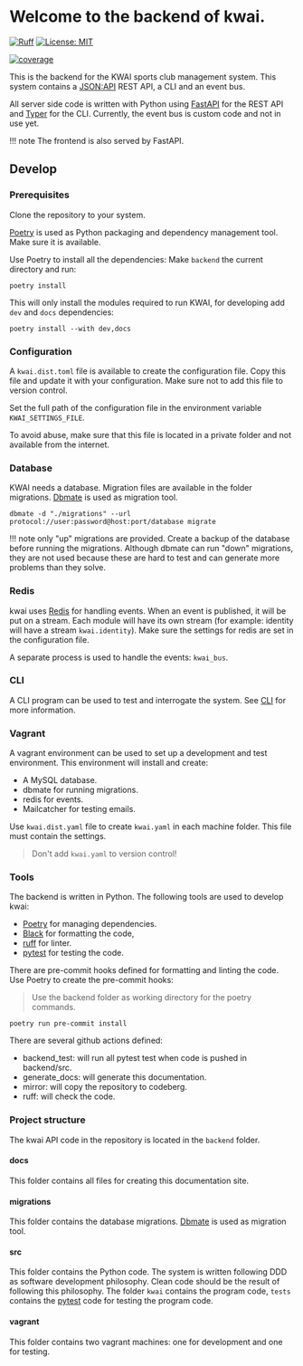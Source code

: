 # Welcome to the backend of kwai.

[![Ruff](https://img.shields.io/endpoint?url=https://raw.githubusercontent.com/astral-sh/ruff/main/assets/badge/v2.json)](https://github.com/astral-sh/ruff)
[![License: MIT](https://img.shields.io/badge/License-MIT-yellow.svg)](https://opensource.org/licenses/MIT)

[![coverage](../coverage/coverage.svg)](../coverage/index.html)

This is the backend for the KWAI sports club management system. This system
contains a [JSON:API](https://jsonapi.org/) REST API, a CLI and an event bus.

All server side code is written with Python using [FastAPI](https://fastapi.tiangolo.com/) for the REST API
and [Typer](https://typer.tiangolo.com/) for the CLI.
Currently, the event bus is custom code and not in use yet.

!!! note
    The frontend is also served by FastAPI.

## Develop

### Prerequisites

Clone the repository to your system.

[Poetry](https://python-poetry.org/) is used as Python packaging and
dependency management tool. Make sure it is available.

Use Poetry to install all the dependencies: Make `backend` the current directory
and run:

`poetry install`

This will only install the modules required to run KWAI, for developing add `dev` and `docs` dependencies:

`poetry install --with dev,docs`

### Configuration

A `kwai.dist.toml` file is available to create the configuration file.
Copy this file and update it with your configuration. Make sure not to add
this file to version control.

Set the full path of the configuration file in the environment variable `KWAI_SETTINGS_FILE`.

To avoid abuse, make sure that this file is located in a private folder and not
available from the internet.

### Database

KWAI needs a database. Migration files are available in the folder migrations.
[Dbmate](https://github.com/amacneil/dbmate) is used as migration tool.

```console
dbmate -d "./migrations" --url protocol://user:password@host:port/database migrate
```

!!! note
    only "up" migrations are provided. Create a backup of the database before
    running the migrations. Although dbmate can run "down" migrations, they are not
    used because these are hard to test and can generate more problems than they solve.

### Redis
kwai uses [Redis](https://redis.io) for handling events. When an event is published, it will be put on a stream.
Each module will have its own stream (for example: identity will have a stream `kwai.identity`).
Make sure the settings for redis are set in the configuration file.

A separate process is used to handle the events: `kwai_bus`.

### CLI
A CLI program can be used to test and interrogate the system. See [CLI](cli.md) for more information.

### Vagrant

A vagrant environment can be used to set up a development and test environment.
This environment will install and create:

+ A MySQL database.
+ dbmate for running migrations.
+ redis for events.
+ Mailcatcher for testing emails.

Use `kwai.dist.yaml` file to create `kwai.yaml` in each machine folder. This file must contain the settings.

> Don't add `kwai.yaml` to version control!

### Tools

The backend is written in Python. The following tools are used to develop kwai:
+ [Poetry](https://python-poetry.org/) for managing dependencies.
+ [Black](https://black.readthedocs.io/en/stable/) for formatting the code,
+ [ruff](https://docs.astral.sh/ruff/) for linter.
+ [pytest](https://docs.pytest.org) for testing the code.

There are pre-commit hooks defined for formatting and linting the code. Use
Poetry to create the pre-commit hooks:

> Use the backend folder as working directory for the poetry commands.

````
poetry run pre-commit install
````

There are several github actions defined:

+ backend_test: will run all pytest test when code is pushed in backend/src.
+ generate_docs: will generate this documentation.
+ mirror: will copy the repository to codeberg.
+ ruff: will check the code.

### Project structure

The kwai API code in the repository is located in the `backend` folder.

#### docs

This folder contains all files for creating this documentation site.

#### migrations

This folder contains the database migrations.
[Dbmate](https://github.com/amacneil/dbmate) is used as migration tool.

#### src

This folder contains the Python code. The system is written following DDD as software development philosophy.
Clean code should be the result of following this philosophy. The folder `kwai` contains the
program code, `tests` contains the [pytest](https://pytest.org) code for testing the program code.

#### vagrant

This folder contains two vagrant machines: one for development and one for testing.
